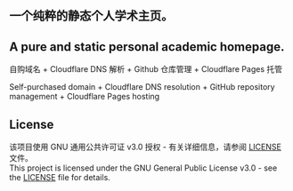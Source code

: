 ## 一个纯粹的静态个人学术主页。

## **A pure and static personal academic homepage.**

自购域名 + Cloudflare DNS 解析 + Github 仓库管理 + Cloudflare Pages 托管

Self-purchased domain + Cloudflare DNS resolution + GitHub repository management + Cloudflare Pages hosting

## License

该项目使用 GNU 通用公共许可证 v3.0 授权 - 有关详细信息，请参阅 [LICENSE](./LICENSE) 文件。  
This project is licensed under the GNU General Public License v3.0 - see the [LICENSE](./LICENSE) file for details.
